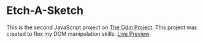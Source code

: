 # Etch-A-Sketch

This is the second JavaScript project on [The Odin Project](https://www.theodinproject.com/paths/foundations/courses/foundations/lessons/etch-a-sketch-project). This project was created to flex my DOM manipulation skills.
[Live Preview ](https://itreykwondo.github.io/odin-etch-a-sketch/)
